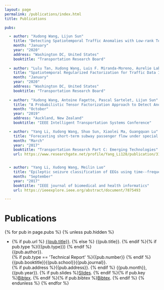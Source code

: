 ```yaml
---
layout: page
permalink: /publications/index.html
title: Publications

pubs:

  - author: "Xudong Wang, Lijun Sun"
    title: "Detecting Spatiotemporal Traffic Anomalies with Low-rank Tensor Regression"
    month: "January"
    year: "2020"
    address: "Washington DC, United States"
    booktitle: "Transportation Research Board"
    
  - author: "Lulu Tan, Xudong Wang, Luis F. Miranda-Moreno, Aurelie Labbe, Lijun Sun"
    title: "Spatiotemporal Regularized Factorization for Traffic Data Imputation"
    month: "January"
    year: "2020"
    address: "Washington DC, United States"
    booktitle: "Transportation Research Board"
    
  - author: "Xudong Wang, Antoine Fagette, Pascal Sartelet, Lijun Sun"
    title: "A Probabilistic Tensor Factorization Approach to Detect Anomalies in Spatiotemporal Traffic Activities"
    month: "October"
    year: "2019"
    address: "Auckland, New Zealand"
    booktitle: "IEEE Intelligent Transportation Systems Conference"

  - author: "Yang Li, Xudong Wang, Shuo Sun, Xiaolei Ma, Guangquan Lu"
    title: "Forecasting short-term subway passenger flow under special events scenarios using multiscale radial basis function networks"
    month: "March"
    year: "2017"
    booktitle: "Transportation Research Part C: Emerging Technologies"
    url: https://www.researchgate.net/profile/Yang_Li128/publication/313670218_Forecasting_Short-term_Subway_Passenger_Flow_under_Special_Events_Scenarios_using_Multiscale_Radial_Basis_Function_Networks/links/59f89e000f7e9b553ec0b958/Forecasting-Short-term-Subway-Passenger-Flow-under-Special-Events-Scenarios-using-Multiscale-Radial-Basis-Function-Networks.pdf


  - author: "Yang Li, Xudong Wang, Meilin Luo"
    title: "Epileptic seizure classification of EEGs using time--frequency analysis based multiscale radial basis functions"
    month: "September"
    year: "2017"
    booktitle: "IEEE journal of biomedical and health informatics"
    url: https://ieeexplore.ieee.org/abstract/document/7875493

---
```


# Publications

{% for pub in page.pubs %}
{% unless pub.hidden %}
  - {% if pub.url %} [{{pub.title}}]({{pub.url}}).
    {% else %} {{pub.title}}.
    {% endif %}{% if pub.type %}({{pub.type}})
    {% endif %}<br>
    {{pub.author}}.<br>
    {% if pub.type == 'Technical Report' %}{{pub.number}}
    {% endif %}{{pub.booktitle}}{{pub.school}}{{pub.journal}}.<br>
    {% if pub.address %}{{pub.address}}.
    {% endif %} {{pub.month}}, {{pub.year}}. {% if pub.slides %}[Slides]({{pub.slides}}).
    {% endif %}{% if pub.key %}[Bibtex](http://groups.csail.mit.edu/commit/bibtex.cgi?key={{pub.key}}).
    {% endif %}{% if pub.bibtex %}[Bibtex]({{pub.bibtex}}).
    {% endif %}
{% endunless %}
{% endfor %}



